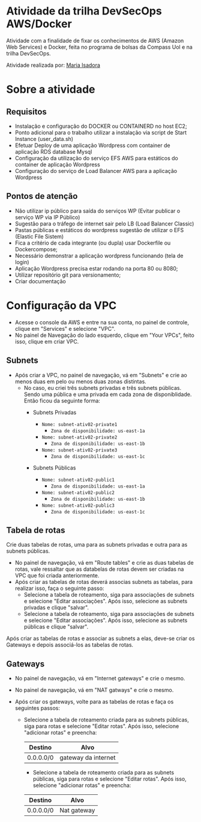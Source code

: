 # Atividade da trilha DevSecOps AWS/Docker

Atividade com a finalidade de fixar os conhecimentos de AWS (Amazon Web Services) e Docker, feita no programa de bolsas da Compass Uol e na trilha DevSecOps.

Atividade realizada por: [Maria Isadora](https://github.com/mariaisadora-github)

# Sobre a atividade
## Requisitos

- Instalação e configuração do DOCKER ou CONTAINERD no host EC2;
- Ponto adicional para o trabalho utilizar a instalação via script de Start Instance (user_data.sh)
- Efetuar Deploy de uma aplicação Wordpress com container de aplicação RDS database Mysql
- Configuração da utilização do serviço EFS AWS para estáticos do container de aplicação Wordpress
- Configuração do serviço de Load Balancer AWS para a aplicação Wordpress

## Pontos de atenção

- Não utilizar ip público para saída do serviços WP (Evitar publicar o serviço WP via IP Público)
- Sugestão para o tráfego de internet sair pelo LB (Load Balancer Classic)
- Pastas públicas e estáticos do wordpress sugestão de utilizar o EFS (Elastic File Sistem)
- Fica a critério de cada integrante (ou dupla) usar Dockerfile ou Dockercompose;
- Necessário demonstrar a aplicação wordpress funcionando (tela de login)
- Aplicação Wordpress precisa estar rodando na porta 80 ou 8080;
- Utilizar repositório git para versionamento;
- Criar documentação

# Configuração da VPC

+ Acesse o console da AWS e entre na sua conta, no painel de controle, clique em "Services" e selecione "VPC".
+ No painel de Navegação do lado esquerdo, clique em "Your VPCs", feito isso, clique em criar VPC.

## Subnets

+ Após criar a VPC, no painel de navegação, vá em "Subnets" e crie ao menos duas em pelo ou menos duas zonas distintas.
  + No caso, eu criei três subnets privadas e três subnets públicas. Sendo uma pública e uma privada em cada zona de disponiblidade. Então ficou da seguinte forma:
    + Subnets Privadas
      + `Nome: subnet-ativ02-private1`
        + `Zona de disponibilidade: us-east-1a`
      + `Nome: subnet-ativ02-private2`
        + `Zona de disponibilidade: us-east-1b`
      + `Nome: subnet-ativ02-private3`
        + `Zona de disponibilidade: us-east-1c`

    + Subnets Públicas
      + `Nome: subnet-ativ02-public1`
        + `Zona de disponibilidade: us-east-1a`
      + `Nome: subnet-ativ02-public2`
        + `Zona de disponibilidade: us-east-1b`
      + `Nome: subnet-ativ02-public3`
        + `Zona de disponibilidade: us-east-1c`

## Tabela de rotas

Crie duas tabelas de rotas, uma para as subnets privadas e outra para as subnets públicas.

+ No painel de navegação, vá em "Route tables" e crie as duas tabelas de rotas, vale ressaltar que as databelas de rotas devem ser criadas na VPC que foi criada anteriormente.
+ Após criar as tabelas de rotas deverá associas subnets as tabelas, para realizar isso, faça o seguinte passo:
  + Selecione a tabela de roteamento, siga para associações de subnets e selecione "Editar associações". Após isso, selecione as subnets privadas e clique "salvar".
  + Selecione a tabela de roteamento, siga para associações de subnets e selecione "Editar associações". Após isso, selecione as subnets públicas e clique "salvar".

Após criar as tabelas de rotas e associar as subnets a elas, deve-se criar os Gateways e depois associá-los as tabelas de rotas.

## Gateways

+ No painel de navegação, vá em "Internet gateways" e crie o mesmo.
+ No painel de navegação, vá em "NAT gatways" e crie o mesmo.

+ Após criar os gateways, volte para as tabelas de rotas e faça os seguintes passos:
  + Selecione a tabela de roteamento criada para as subnets públicas, siga para rotas e selecione "Editar rotas". Após isso, selecione "adicionar rotas" e preencha:
    
    Destino    | Alvo 
     ---       |  --- 
     0.0.0.0/0 | gateway da internet
  
    + Selecione a tabela de roteamento criada para as subnets públicas, siga para rotas e selecione "Editar rotas". Após isso, selecione "adicionar rotas" e preencha:

    Destino    | Alvo 
     ---       |  --- 
     0.0.0.0/0 | Nat gateway


